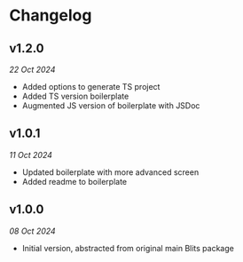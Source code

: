 # Changelog

## v1.2.0

_22 Oct 2024_

- Added options to generate TS project
- Added TS version boilerplate
- Augmented JS version of boilerplate with JSDoc


## v1.0.1

_11 Oct 2024_

- Updated boilerplate with more advanced screen
- Added readme to boilerplate


## v1.0.0

_08 Oct 2024_

- Initial version, abstracted from original main Blits package
